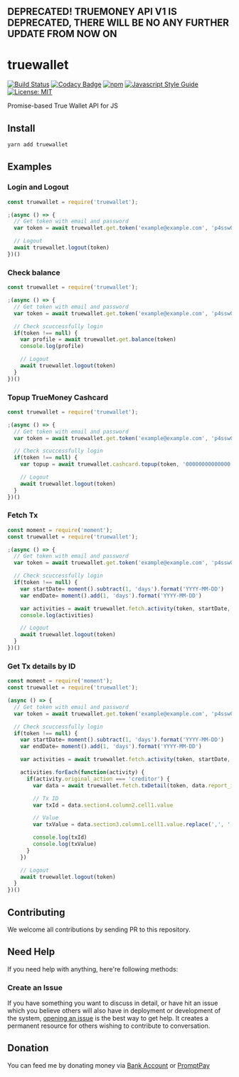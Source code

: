 ## DEPRECATED! TRUEMONEY API V1 IS DEPRECATED, THERE WILL BE NO ANY FURTHER UPDATE FROM NOW ON

truewallet
==========

[![Build Status](https://travis-ci.org/rayriffy/truewallet.svg?branch=master)](https://travis-ci.org/rayriffy/truewallet)
[![Codacy Badge](https://api.codacy.com/project/badge/Grade/89a51596e35441998bee1025c0363143)](https://www.codacy.com/app/rayriffy/truewallet?utm_source=github.com&amp;utm_medium=referral&amp;utm_content=rayriffy/truewallet&amp;utm_campaign=Badge_Grade)
[![npm](https://img.shields.io/npm/v/truewallet.svg)](https://www.npmjs.com/package/truewallet)
[![Javascript Style Guide](https://img.shields.io/badge/code_style-standard-brightgreen.svg)](https://standardjs.com)
[![License: MIT](https://img.shields.io/badge/License-MIT-blue.svg)](https://opensource.org/licenses/MIT)

Promise-based True Wallet API for JS

Install
-------

```bash
yarn add truewallet
```

Examples
--------

### Login and Logout

```javascript
const truewallet = require('truewallet');

;(async () => {
  // Get token with email and password
  var token = await truewallet.get.token('example@example.com', 'p4ssw0rd')

  // Logout
  await truewallet.logout(token)
})()
```

### Check balance

```javascript
const truewallet = require('truewallet');

;(async () => {
  // Get token with email and password
  var token = await truewallet.get.token('example@example.com', 'p4ssw0rd')

  // Check scuccessfully login
  if(token !== null) {
    var profile = await truewallet.get.balance(token)
    console.log(profile)

    // Logout
    await truewallet.logout(token)
  }
})()
```

### Topup TrueMoney Cashcard

```javascript
const truewallet = require('truewallet');

;(async () => {
  // Get token with email and password
  var token = await truewallet.get.token('example@example.com', 'p4ssw0rd')

  // Check scuccessfully login
  if(token !== null) {
    var topup = await truewallet.cashcard.topup(token, '00000000000000')

    // Logout
    await truewallet.logout(token)
  }
})()
```

### Fetch Tx

```javascript
const moment = require('moment');
const truewallet = require('truewallet');

;(async () => {
  // Get token with email and password
  var token = await truewallet.get.token('example@example.com', 'p4ssw0rd')

  // Check scuccessfully login
  if(token !== null) {
    var startDate= moment().subtract(1, 'days').format('YYYY-MM-DD')
    var endDate= moment().add(1, 'days').format('YYYY-MM-DD')

    var activities = await truewallet.fetch.activity(token, startDate, endDate)
    console.log(activities)

    // Logout
    await truewallet.logout(token)
  }
})()
```

### Get Tx details by ID

```javascript
const moment = require('moment');
const truewallet = require('truewallet');

(async () => {
  // Get token with email and password
  var token = await truewallet.get.token('example@example.com', 'p4ssw0rd')

  // Check scuccessfully login
  if(token !== null) {
    var startDate= moment().subtract(1, 'days').format('YYYY-MM-DD')
    var endDate= moment().add(1, 'days').format('YYYY-MM-DD')

    var activities = await truewallet.fetch.activity(token, startDate, endDate)

    activities.forEach(function(activity) {
      if(activity.original_action === 'creditor') {
        var data = await truewallet.fetch.txDetail(token, data.report_id)

        // Tx ID
        var txId = data.section4.column2.cell1.value

        // Value
        var txValue = data.section3.column1.cell1.value.replace(',', '')

        console.log(txId)
        console.log(txValue)
      }
    })

    // Logout
    await truewallet.logout(token)
  }
})()
```

Contributing
------------

We welcome all contributions by sending PR to this repository.

Need Help
---------

If you need help with anything, here're following methods:

### Create an Issue

If you have something you want to discuss in detail, or have hit an issue which you believe others will also have in deployment or development of the system, [opening an issue](https://github.com/rayriffy/truewallet/issues) is the best way to get help. It creates a permanent resource for others wishing to contribute to conversation.

Donation
--------

You can feed me by donating money via [Bank Account](https://storage.rayriffy.com/files/image/BANK_ACCOUNT.png) or [PromptPay](https://storage.rayriffy.com/files/image/PROMPTPAY.png)

